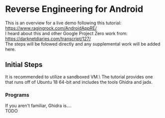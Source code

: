 # Reverse Engineering for Android
This is an overview for a live demo following this tutorial: https://www.ragingrock.com/AndroidAppRE/ \
I heard about this and other Google Project Zero work from: https://darknetdiaries.com/transcript/127/ \
The steps will be folowed directly and any supplemental work will be added here.

## Initial Steps
It is recommended to utilize a sandboxed VM.\ 
The tutorial provides one that runs off of Ubuntu 18 64-bit and includes the tools Ghidra and jadx.
### Programs
If you aren't familiar, Ghidra is....\
TODO
